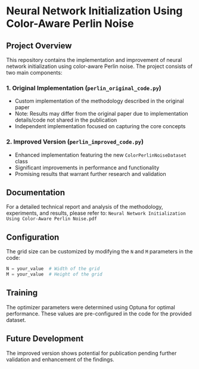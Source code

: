 
# Neural Network Initialization Using Color-Aware Perlin Noise

## Project Overview
This repository contains the implementation and improvement of neural network initialization using color-aware Perlin noise. The project consists of two main components:

### 1. Original Implementation (`perlin_original_code.py`)
- Custom implementation of the methodology described in the original paper
- Note: Results may differ from the original paper due to implementation details/code not shared in the publication
- Independent implementation focused on capturing the core concepts

### 2. Improved Version (`perlin_improved_code.py`)
- Enhanced implementation featuring the new `ColorPerlinNoiseDataset` class
- Significant improvements in performance and functionality
- Promising results that warrant further research and validation

## Documentation
For a detailed technical report and analysis of the methodology, experiments, and results, please refer to:
`Neural Network Initialization Using Color-Aware Perlin Noise.pdf`

## Configuration
The grid size can be customized by modifying the `N` and `M` parameters in the code:
```python
N = your_value  # Width of the grid
M = your_value  # Height of the grid
```

## Training
The optimizer parameters were determined using Optuna for optimal performance. These values are pre-configured in the code for the provided dataset.

## Future Development
The improved version shows potential for publication pending further validation and enhancement of the findings.

